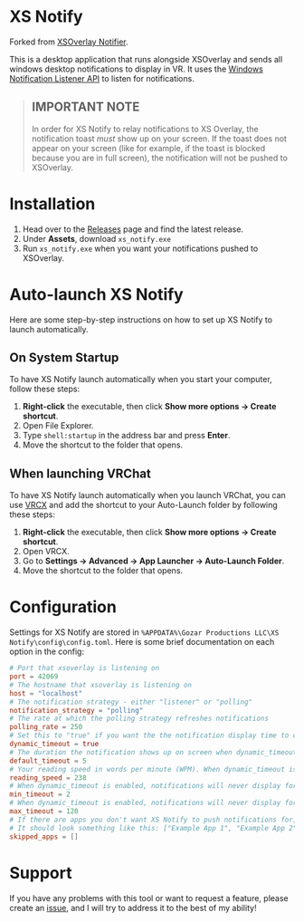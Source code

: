 # XS Notify
Forked from [XSOverlay Notifier](https://github.com/bluskript/xsoverlay-notifier).

This is a desktop application that runs alongside XSOverlay and sends all windows desktop notifications to display in VR. It uses the [Windows Notification Listener API](https://learn.microsoft.com/en-us/windows/apps/design/shell/tiles-and-notifications/notification-listener) to listen for notifications.

> ## IMPORTANT NOTE
> In order for XS Notify to relay notifications to XS Overlay, the notification toast *must* show up on your screen. If the toast does not appear on your screen (like for example, if the toast is blocked because you are in full screen), the notification will not be pushed to XSOverlay.
# Installation
1. Head over to the [Releases](https://github.com/Erallie/xs-notify/releases) page and find the latest release.
2. Under **Assets**, download `xs_notify.exe`
3. Run `xs_notify.exe` when you want your notifications pushed to XSOverlay.
# Auto-launch XS Notify
Here are some step-by-step instructions on how to set up XS Notify to launch automatically.
## On System Startup
To have XS Notify launch automatically when you start your computer, follow these steps:
1. **Right-click** the executable, then click **Show more options → Create shortcut**.
2. Open File Explorer.
3. Type `shell:startup` in the address bar and press **Enter**.
4. Move the shortcut to the folder that opens.
## When launching VRChat
To have XS Notify launch automatically when you launch VRChat, you can use [VRCX](https://github.com/vrcx-team/VRCX) and add the shortcut to your Auto-Launch folder by following these steps:
1. **Right-click** the executable, then click **Show more options → Create shortcut**.
2. Open VRCX.
3. Go to **Settings → Advanced → App Launcher → Auto-Launch Folder**.
4. Move the shortcut to the folder that opens.
# Configuration
Settings for XS Notify are stored in `%APPDATA%\Gozar Productions LLC\XS Notify\config\config.toml`. Here is some brief documentation on each option in the config:
```toml
# Port that xsoverlay is listening on
port = 42069
# The hostname that xsoverlay is listening on
host = "localhost"
# The notification strategy - either "listener" or "polling"
notification_strategy = "polling"
# The rate at which the polling strategy refreshes notifications
polling_rate = 250
# Set this to "true" if you want the the notification display time to change depending on the amount of text being displayed. Otherwise, set it to "false".
dynamic_timeout = true
# The duration the notification shows up on screen when dynamic_timeout is disabled.
default_timeout = 5
# Your reading speed in words per minute (WPM). When dynamic_timeout is enabled, the timeout of each notification will be calculated based off of this.
reading_speed = 238
# When dynamic_timeout is enabled, notifications will never display for less than this many seconds.
min_timeout = 2
# When dynamic_timeout is enabled, notifications will never display for more than this many seconds.
max_timeout = 120
# If there are apps you don't want XS Notify to push notifications for, add their names in quotation marks ( "" ) to the brackets below, separated by commas ( , ).
# It should look something like this: ["Example App 1", "Example App 2"]
skipped_apps = []
```
# Support
If you have any problems with this tool or want to request a feature, please create an [issue](https://github.com/Erallie/xs-notify/issues), and I will try to address it to the best of my ability!